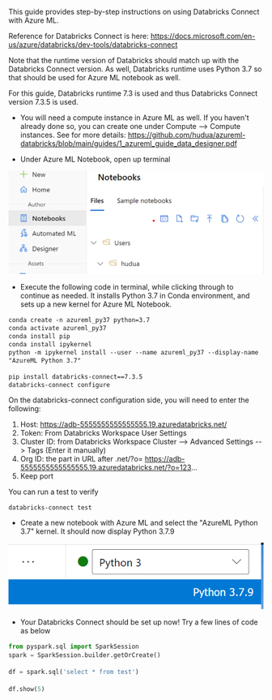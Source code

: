This guide provides step-by-step instructions on using Databricks Connect with Azure ML. 

Reference for Databricks Connect is here: https://docs.microsoft.com/en-us/azure/databricks/dev-tools/databricks-connect

Note that the runtime version of Databricks should match up with the Databricks Connect version. As well, Databricks runtime uses Python 3.7 so that should be used for Azure ML notebook as well.

For this guide, Databricks runtime 7.3 is used and thus Databricks Connect version 7.3.5 is used.

* You will need a compute instance in Azure ML as well. If you haven't already done so, you can create one under Compute --> Compute instances. See for more details: https://github.com/hudua/azureml-databricks/blob/main/guides/1_azureml_guide_data_designer.pdf

* Under Azure ML Notebook, open up terminal

![alt text](/guides/images/adbc1.PNG)

* Execute the following code in terminal, while clicking through to continue as needed. It installs Python 3.7 in Conda environment, and sets up a new kernel for Azure ML Notebook.

```console
conda create -n azureml_py37 python=3.7
conda activate azureml_py37
conda install pip
conda install ipykernel
python -m ipykernel install --user --name azureml_py37 --display-name "AzureML Python 3.7"

pip install databricks-connect==7.3.5
databricks-connect configure
```

On the databricks-connect configuration side, you will need to enter the following:

1) Host: https://adb-5555555555555555.19.azuredatabricks.net/
2) Token: From Databricks Workspace User Settings
3) Cluster ID: from Databricks Workspace Cluster --> Advanced Settings --> Tags (Enter it manually)
4) Org ID: the part in URL after .net/?o= https://adb-5555555555555555.19.azuredatabricks.net/?o=123...
5) Keep port

You can run a test to verify

```console
databricks-connect test
```

* Create a new notebook with Azure ML and select the "AzureML Python 3.7" kernel. It should now display Python 3.7.9

![alt text](/guides/images/adbc2.PNG)

* Your Databricks Connect should be set up now! Try a few lines of code as below

```python
from pyspark.sql import SparkSession
spark = SparkSession.builder.getOrCreate()

df = spark.sql('select * from test')

df.show(5)
```
